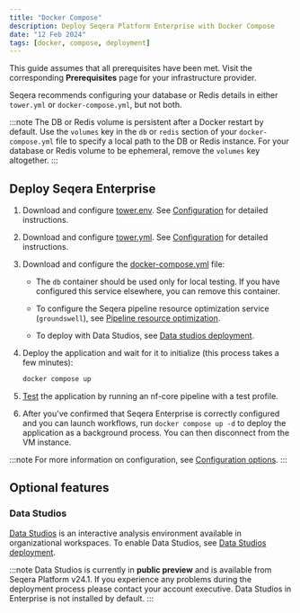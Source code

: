 ```yaml
---
title: "Docker Compose"
description: Deploy Seqera Platform Enterprise with Docker Compose
date: "12 Feb 2024"
tags: [docker, compose, deployment]
---
```


This guide assumes that all prerequisites have been met. Visit the corresponding **Prerequisites** page for your infrastructure provider.

Seqera recommends configuring your database or Redis details in either `tower.yml` or `docker-compose.yml`, but not both.

:::note
The DB or Redis volume is persistent after a Docker restart by default. Use the `volumes` key in the `db` or `redis` section of your `docker-compose.yml` file to specify a local path to the DB or Redis instance. For your database or Redis volume to be ephemeral, remove the `volumes` key altogether.
:::

## Deploy Seqera Enterprise

1. Download and configure [tower.env](_templates/docker/tower.env). See [Configuration](../enterprise/configuration/overview#basic-configuration) for detailed instructions.

2. Download and configure [tower.yml](_templates/docker/tower.yml). See [Configuration](../enterprise/configuration/overview#basic-configuration) for detailed instructions.

3. Download and configure the [docker-compose.yml](_templates/docker/docker-compose.yml) file:

   - The `db` container should be used only for local testing. If you have configured this service elsewhere, you can remove this container.

   - To configure the Seqera pipeline resource optimization service (`groundswell`), see [Pipeline resource optimization](./configuration/pipeline_optimization).

   - To deploy with Data Studios, see [Data studios deployment](../enterprise/data-studios).

4. Deploy the application and wait for it to initialize (this process takes a few minutes):

   ```bash
   docker compose up
   ```

5. [Test](./testing) the application by running an nf-core pipeline with a test profile.

6. After you've confirmed that Seqera Enterprise is correctly configured and you can launch workflows, run `docker compose up -d` to deploy the application as a background process. You can then disconnect from the VM instance.

:::note
For more information on configuration, see [Configuration options](./configuration/overview).
:::

## Optional features

### Data Studios

[Data Studios](../data_studios/index) is an interactive analysis environment available in organizational workspaces. To enable Data Studios, see [Data Studios deployment](./data-studios).

:::note
Data Studios is currently in **public preview** and is available from Seqera Platform v24.1. If you experience any problems during the deployment process please contact your account executive. Data Studios in Enterprise is not installed by default.
:::

